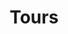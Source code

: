 ---
title: Tours
date: 
draft: false

# descripcion
description : Media argollita con piedras chica

materials: Plata 925

color: Plateado

dimensions: 0,9cm

code: 01-04-0138

type: "Aros"

categories: []

price: $7.590,00

price_eftvo: $6.450,00

# Images
# first image will be shown in the product page
images:
  # - image: "images/path_to_image"
  # La ubicacion de las imagenes es imagenes/Aros/Aros.Piedras/01-04-0138-tours
  - image: "./images/aros/piedras/01-04-0138-media-argollita-con-piedras-chica_a.jpeg"
  - image: "./images/aros/piedras/01-04-0138-media-argollita-con-piedras-chica_b.jpeg"
---